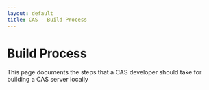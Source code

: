 ```yaml
---
layout: default
title: CAS - Build Process
---
```



# Build Process
This page documents the steps that a CAS developer should take for building a CAS server locally





